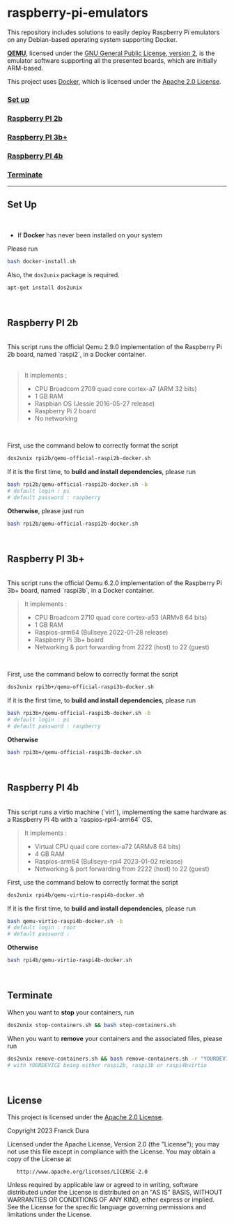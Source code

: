 # raspberry-pi-emulators
This repository includes solutions to easily deploy Raspberry Pï emulators on any Debian-based operating system supporting Docker.

[**QEMU**]("https://github.com/qemu/qemu"), licensed under the [GNU General Public License, version 2]("https://github.com/qemu/qemu/blob/master/COPYING"), is the emulator software supporting all the presented boards, which are initially ARM-based. 

This project uses [Docker]("https://github.com/docker/docker-ce-packaging"), which is licensed under the [Apache 2.0 License]("https://github.com/docker/docker-ce-packaging/blob/master/LICENSE").

### **[Set up](#setup)**<br>
### **[Raspberry PI 2b](#rpi2b)**<br>
### **[Raspberry PI 3b+](#rpi3b)**<br>
### **[Raspberry PI 4b](#rpi4b)**<br>
### **[Terminate](#terminate)**<br>


---


## <a id="setup"></a>**Set Up**

<br>

- If **Docker** has never been installed on your system

Please run


```Bash
bash docker-install.sh
```

Also, the `dos2unix` package is required.

```Bash
apt-get install dos2unix
```



<br>

## <a id="rpi2b"></a>**Raspberry PI 2b**
<br>
This script runs the official Qemu 2.9.0 implementation of the Raspberry Pi 2b board, named `raspi2`, in a Docker container.
<br><br>

> It implements :
> - CPU Broadcom 2709 quad core cortex-a7 (ARM 32 bits)
> - 1 GB RAM
> - Raspbian OS (Jessie 2016-05-27 release)
> - Raspberry Pi 2 board
> - No networking

<br>


First, use the command below to correctly format the script

```bash
dos2unix rpi2b/qemu-official-raspi2b-docker.sh
```
If it is the first time, to **build and install dependencies**, please run
```bash
bash rpi2b/qemu-official-raspi2b-docker.sh -b
# default login : pi
# default password : raspberry
```
**Otherwise**, please just run
```bash
bash rpi2b/qemu-official-raspi2b-docker.sh
``` 

<br>


## <a id="rpi3b"></a>**Raspberry PI 3b+**
<br>
This script runs the official Qemu 6.2.0 implementation of the Raspberry Pi 3b+ board, named `raspi3b`, in a Docker container.

<br>

> It implements :
> - CPU Broadcom 2710 quad core cortex-a53 (ARMv8 64 bits)
> - 1 GB RAM
> - Raspios-arm64 (Bullseye 2022-01-28 release)
> - Raspberry Pi 3b+ board
> - Networking & port forwarding from 2222 (host) to 22 (guest)


<br>

First, use the command below to correctly format the script 
```bash
dos2unix rpi3b+/qemu-official-raspi3b-docker.sh
```
If it is the first time, to **build and install dependencies**, please run
```bash
bash rpi3b+/qemu-official-raspi3b-docker.sh -b
# default login : pi
# default password : raspberry
```
**Otherwise** 
```bash
bash rpi3b+/qemu-official-raspi3b-docker.sh
``` 

<br>

## <a id="rpi4b"></a>**Raspberry PI 4b**
<br>
This script runs a virtio machine (`virt`), implementing the same hardware as a Raspberry Pi 4b with a `raspios-rpi4-arm64` OS.

<br>

> It implements :
> - Virtual CPU quad core cortex-a72 (ARMv8 64 bits)
> - 4 GB RAM
> - Raspios-arm64 (Bullseye-rpi4 2023-01-02 release)
> - Networking & port forwarding from 2222 (host) to 22 (guest)

First, use the command below to correctly format the script 
```bash
dos2unix rpi4b/qemu-virtio-raspi4b-docker.sh
```
If it is the first time, to **build and install dependencies**, please run
```bash
bash qemu-virtio-raspi4b-docker.sh -b
# default login : root
# default password : 
```
**Otherwise** 
```bash
bash rpi4b/qemu-virtio-raspi4b-docker.sh
``` 
<br>

## <a id="terminate"></a>**Terminate**

When you want to **stop** your containers, run
```bash
dos2unix stop-containers.sh && bash stop-containers.sh
```

When you want to **remove** your containers and the associated files, please run
```bash
dos2unix remove-containers.sh && bash remove-containers.sh -r "YOURDEVICE"
# with YOURDEVICE being either raspi2b, raspi3b or raspi4bvirtio
```

<br>

## **License**
This project is licensed under the [Apache 2.0 License](https://www.apache.org/licenses/LICENSE-2.0.txt).

Copyright 2023 Franck Dura

Licensed under the Apache License, Version 2.0 (the "License");
   you may not use this file except in compliance with the License.
   You may obtain a copy of the License at

       http://www.apache.org/licenses/LICENSE-2.0

   Unless required by applicable law or agreed to in writing, software
   distributed under the License is distributed on an "AS IS" BASIS,
   WITHOUT WARRANTIES OR CONDITIONS OF ANY KIND, either express or implied.
   See the License for the specific language governing permissions and
   limitations under the License.
